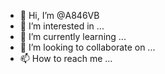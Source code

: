 - 👋 Hi, I’m @A846VB
- 👀 I’m interested in ...
- 🌱 I’m currently learning ...
- 💞️ I’m looking to collaborate on ...
- 📫 How to reach me ...

<!---
A846VB/A846VB is a ✨ special ✨ repository because its `README.md` (this file) appears on your GitHub profile.
You can click the Preview link to take a look at your changes.
--->

